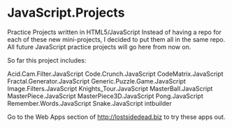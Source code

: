 # JavaScript.Projects
Practice Projects written in HTML5/JavaScript
Instead of having a repo for each of these new mini-projects, I decided to put them all in the same repo.
All future JavaScript practice projects will go here from now on.

So far this project includes:

Acid.Cam.Filter.JavaScript
Code.Crunch.JavaScript
CodeMatrix.JavaScript
Fractal.Generator.JavaScript
Generic.Puzzle.Game.JavaScript
Image.Filters.JavaScript
Knights_Tour.JavaScript
MasterBall.JavaScript
MasterPiece.JavaScript
MasterPiece3D.JavaScript
Pong.JavaScript
Remember.Words.JavaScript
Snake.JavaScript
intbuilder

Go to the Web Apps section of http://lostsidedead.biz to try these apps out.
